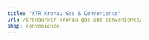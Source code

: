 ```yaml
---
title: "XTR Kronau Gas & Convenience"
url: /kronau/xtr-kronau-gas-and-convenience/
shop: convenience
---
```

